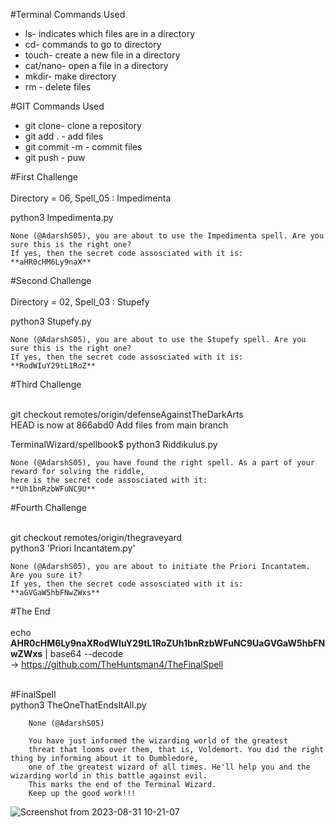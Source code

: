 #Terminal Commands Used

* ls- indicates which files are in a directory
* cd- commands to go to directory
* touch- create a new file in a directory
* cat/nano- open a file in a directory
* mkdir- make directory
* rm - delete files

#GIT Commands Used

* git clone- clone a repository
* git add . - add files 
* git commit -m - commit files
* git push - puw
   
  


#First Challenge<br/><br/>
Directory = 06, Spell_05 : Impedimenta<br/>

python3 Impedimenta.py<br/>


    None (@AdarshS05), you are about to use the Impedimenta spell. Are you sure this is the right one?
    If yes, then the secret code assosciated with it is:
    **aHR0cHM6Ly9naX**

 
#Second Challenge<br/><br/>
Directory = 02, Spell_03 : Stupefy<br/>

python3 Stupefy.py<br/>


    None (@AdarshS05), you are about to use the Stupefy spell. Are you sure this is the right one?
    If yes, then the secret code assosciated with it is:
    **RodWIuY29tL1RoZ**


#Third Challenge<br/><br/>

git checkout remotes/origin/defenseAgainstTheDarkArts<br/>
HEAD is now at 866abd0 Add files from main branch<br/>

TerminalWizard/spellbook$ python3 Riddikulus.py<br/>

    None (@AdarshS05), you have found the right spell. As a part of your reward for solving the riddle,
    here is the secret code assosciated with it: 
    **Uh1bnRzbWFuNC9U**
    


#Fourth Challenge<br/><br/>

git checkout remotes/origin/thegraveyard<br/>
python3 'Priori Incantatem.py' <br/>

    None (@AdarshS05), you are about to initiate the Priori Incantatem. Are you sure it?
    If yes, then the secret code assosciated with it is:
    **aGVGaW5hbFNwZWxs**
    
#The End<br/><br/>
echo **AHR0cHM6Ly9naXRodWIuY29tL1RoZUh1bnRzbWFuNC9UaGVGaW5hbFNwZWxs** | base64 --decode<br/>
 -> https://github.com/TheHuntsman4/TheFinalSpell<br/><br/>

#FinalSpell<br/>
python3 TheOneThatEndsItAll.py<br/>

        None (@AdarshS05)

        You have just informed the wizarding world of the greatest
        threat that looms over them, that is, Voldemort. You did the right thing by informing about it to Dumbledore, 
        one of the greatest wizard of all times. He'll help you and the wizarding world in this battle against evil.
        This marks the end of the Terminal Wizard. 
        Keep up the good work!!!
        
![Screenshot from 2023-08-31 10-21-07](https://github.com/AdarshS05/amfoss-tasks/assets/143167833/ae4692b7-c84a-4833-a405-26ba771ee0f0)



